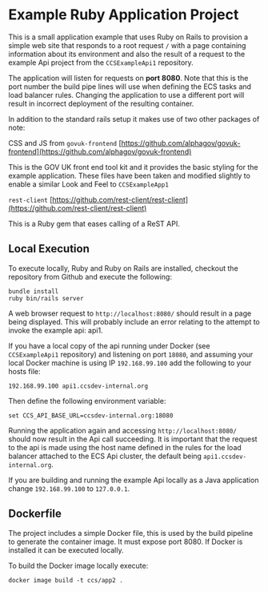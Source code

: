 # Example Ruby Application Project #

This is a small application example that uses Ruby on Rails to provision a simple web site that responds to a root request `/` with a page containing information about its environment and also the result of a request to the example Api project from the `CCSExampleApi1` repository.

The application will listen for requests on **port 8080**. Note that this is the port number the build pipe lines will use when defining the ECS tasks and load balancer rules. Changing the application to use a different port will result in incorrect deployment of the resulting container.

In addition to the standard rails setup it makes use of two other packages of note:

CSS and JS from `govuk-frontend` [https://github.com/alphagov/govuk-frontend](https://github.com/alphagov/govuk-frontend)

This is the GOV UK front end tool kit and it provides the basic styling for the example application.
These files have been taken and modified slightly to enable a similar Look and Feel to `CCSExampleApp1`

`rest-client` [https://github.com/rest-client/rest-client](https://github.com/rest-client/rest-client)

This is a Ruby gem that eases calling of a ReST API.

## Local Execution ##
To execute locally, Ruby and Ruby on Rails are installed, checkout the repository from Github and execute the following:

```
bundle install
ruby bin/rails server
```

A web browser request to `http://localhost:8080/` should result in a page being displayed. This will probably include an error relating to the attempt to invoke the example api: api1.

If you have a local copy of the api running under Docker (see `CCSExampleApi1` repository) and listening on port `18080`, and assuming your local Docker machine is using IP `192.168.99.100` add the following to your hosts file:

`192.168.99.100 api1.ccsdev-internal.org`

Then define the following environment variable:

`set CCS_API_BASE_URL=ccsdev-internal.org:18080`

Running the application again and accessing `http://localhost:8080/` should now result in the Api call succeeding. It is important that the request to the api is made using the host name defined in the rules for the load balancer attached to the ECS Api cluster, the default being `api1.ccsdev-internal.org`.

If you are building and running the example Api locally as a Java application change `192.168.99.100` to `127.0.0.1`.

## Dockerfile ##
The project includes a simple Docker file, this is used by the build pipeline to generate the container image. It must expose port 8080. If Docker is installed it can be executed locally.

To build the Docker image locally execute:

`docker image build -t ccs/app2 .`
